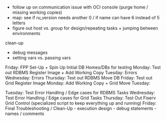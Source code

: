 - follow up on communication issue with OCI console (purge home / missing working copies)
- map: see if ru_version needs another 0 / if name can have 6 instead of 5 letters
- figure out host vs. group for design/repeating tasks + jumping between environments

clean-up
- debug messages
- setting vars vs. passing vars

Friday: FPP Set-Up + Spin Up Initial DB Homes/DBs for testing
Monday: Test out RDBMS Register Image + Add Working Copy
Tuesday: Errors
Wednesday: Errors
Thursday: Test out RDBMS Move DB
Friday: Test out Grid Register Image
Monday:  Add Working Copy + Grid Move
Tuesday:

Tuesday: Test Error Handling / Edge cases for RDBMS Tasks
Wednesday:  Test Error Handling / Edge cases for Grid Tasks
Thursday: Test Out Fiserv Grid Control (specialized script to keep everything up and running)
Friday: Final Troubleshooting / Clean-Up
    - execution design
    - debug statements
    - names / comments


